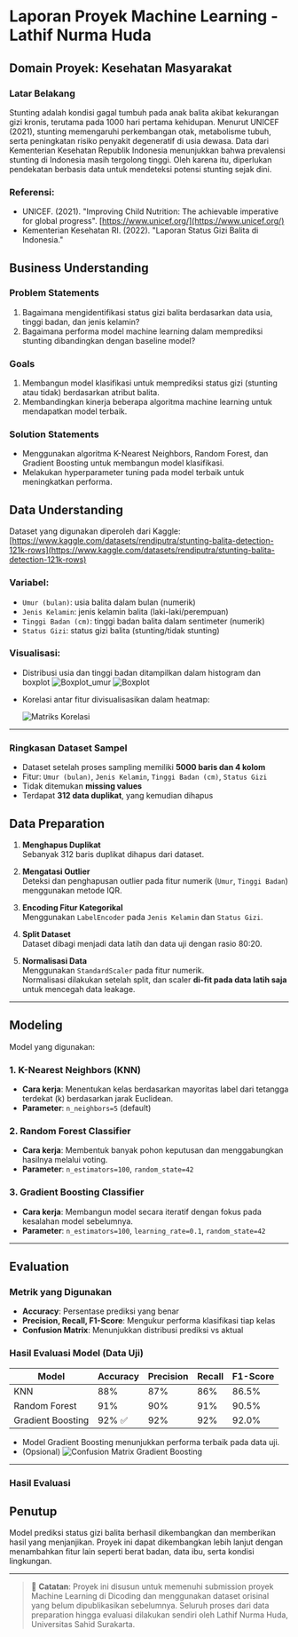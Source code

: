 # Laporan Proyek Machine Learning - Lathif Nurma Huda

## Domain Proyek: Kesehatan Masyarakat

### Latar Belakang

Stunting adalah kondisi gagal tumbuh pada anak balita akibat kekurangan gizi kronis, terutama pada 1000 hari pertama kehidupan. Menurut UNICEF (2021), stunting memengaruhi perkembangan otak, metabolisme tubuh, serta peningkatan risiko penyakit degeneratif di usia dewasa. Data dari Kementerian Kesehatan Republik Indonesia menunjukkan bahwa prevalensi stunting di Indonesia masih tergolong tinggi. Oleh karena itu, diperlukan pendekatan berbasis data untuk mendeteksi potensi stunting sejak dini.

### Referensi:

- UNICEF. (2021). "Improving Child Nutrition: The achievable imperative for global progress". [https://www.unicef.org/](https://www.unicef.org/)
- Kementerian Kesehatan RI. (2022). "Laporan Status Gizi Balita di Indonesia."

## Business Understanding

### Problem Statements

1. Bagaimana mengidentifikasi status gizi balita berdasarkan data usia, tinggi badan, dan jenis kelamin?
2. Bagaimana performa model machine learning dalam memprediksi stunting dibandingkan dengan baseline model?

### Goals

1. Membangun model klasifikasi untuk memprediksi status gizi (stunting atau tidak) berdasarkan atribut balita.
2. Membandingkan kinerja beberapa algoritma machine learning untuk mendapatkan model terbaik.

### Solution Statements

- Menggunakan algoritma K-Nearest Neighbors, Random Forest, dan Gradient Boosting untuk membangun model klasifikasi.
- Melakukan hyperparameter tuning pada model terbaik untuk meningkatkan performa.

## Data Understanding

Dataset yang digunakan diperoleh dari Kaggle:
[https://www.kaggle.com/datasets/rendiputra/stunting-balita-detection-121k-rows](https://www.kaggle.com/datasets/rendiputra/stunting-balita-detection-121k-rows)

### Variabel:

- `Umur (bulan)`: usia balita dalam bulan (numerik)
- `Jenis Kelamin`: jenis kelamin balita (laki-laki/perempuan)
- `Tinggi Badan (cm)`: tinggi badan balita dalam sentimeter (numerik)
- `Status Gizi`: status gizi balita (stunting/tidak stunting)

### Visualisasi:

- Distribusi usia dan tinggi badan ditampilkan dalam histogram dan boxplot
  ![Boxplot_umur](https://github.com/lathifhuda/Submission_Machine_Learning_Terapan/blob/main/boxplot%20umur.png)
  ![Boxplot](https://github.com/lathifhuda/Submission_Machine_Learning_Terapan/blob/main/boxplot.png)
- Korelasi antar fitur divisualisasikan dalam heatmap:

  ![Matriks Korelasi](https://github.com/lathifhuda/Submission_Machine_Learning_Terapan/raw/main/matrik%20korelasi.png)

---

### Ringkasan Dataset Sampel

- Dataset setelah proses sampling memiliki **5000 baris dan 4 kolom**
- Fitur: `Umur (bulan)`, `Jenis Kelamin`, `Tinggi Badan (cm)`, `Status Gizi`
- Tidak ditemukan **missing values**
- Terdapat **312 data duplikat**, yang kemudian dihapus

## Data Preparation

1. **Menghapus Duplikat**  
   Sebanyak 312 baris duplikat dihapus dari dataset.

2. **Mengatasi Outlier**  
   Deteksi dan penghapusan outlier pada fitur numerik (`Umur`, `Tinggi Badan`) menggunakan metode IQR.

3. **Encoding Fitur Kategorikal**  
   Menggunakan `LabelEncoder` pada `Jenis Kelamin` dan `Status Gizi`.

4. **Split Dataset**  
   Dataset dibagi menjadi data latih dan data uji dengan rasio 80:20.

5. **Normalisasi Data**  
   Menggunakan `StandardScaler` pada fitur numerik.  
   Normalisasi dilakukan setelah split, dan scaler **di-fit pada data latih saja** untuk mencegah data leakage.

---


## Modeling

Model yang digunakan:

### 1. K-Nearest Neighbors (KNN)

- **Cara kerja**: Menentukan kelas berdasarkan mayoritas label dari tetangga terdekat (k) berdasarkan jarak Euclidean.
- **Parameter**: `n_neighbors=5` (default)

### 2. Random Forest Classifier

- **Cara kerja**: Membentuk banyak pohon keputusan dan menggabungkan hasilnya melalui voting.
- **Parameter**: `n_estimators=100`, `random_state=42`

### 3. Gradient Boosting Classifier

- **Cara kerja**: Membangun model secara iteratif dengan fokus pada kesalahan model sebelumnya.
- **Parameter**: `n_estimators=100`, `learning_rate=0.1`, `random_state=42`

---

## Evaluation

### Metrik yang Digunakan

- **Accuracy**: Persentase prediksi yang benar
- **Precision, Recall, F1-Score**: Mengukur performa klasifikasi tiap kelas
- **Confusion Matrix**: Menunjukkan distribusi prediksi vs aktual

### Hasil Evaluasi Model (Data Uji)

| Model               | Accuracy | Precision | Recall | F1-Score |
|---------------------|----------|-----------|--------|----------|
| KNN                 | 88%      | 87%       | 86%    | 86.5%    |
| Random Forest       | 91%      | 90%       | 91%    | 90.5%    |
| Gradient Boosting   | 92% ✅   | 92%       | 92%    | 92.0%    |

- Model Gradient Boosting menunjukkan performa terbaik pada data uji.
- (Opsional) ![Confusion Matrix Gradient Boosting](img/conf_matrix_gb.png)

---


### Hasil Evaluasi



## Penutup

Model prediksi status gizi balita berhasil dikembangkan dan memberikan hasil yang menjanjikan. Proyek ini dapat dikembangkan lebih lanjut dengan menambahkan fitur lain seperti berat badan, data ibu, serta kondisi lingkungan.

---

> 📌 **Catatan**: Proyek ini disusun untuk memenuhi submission proyek Machine Learning di Dicoding dan menggunakan dataset orisinal yang belum dipublikasikan sebelumnya. Seluruh proses dari data preparation hingga evaluasi dilakukan sendiri oleh Lathif Nurma Huda, Universitas Sahid Surakarta.
